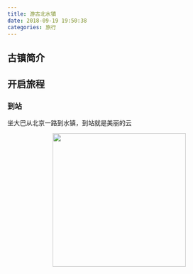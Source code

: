 ```yaml
---
title: 游古北水镇
date: 2018-09-19 19:50:38
categories: 旅行
---
```


## 古镇简介

## 开启旅程
### 到站

坐大巴从北京一路到水镇，到站就是美丽的云

<center><img style="height: 300px;" src="http://pg2yeqxy6.bkt.clouddn.com/IMG_20170806_152957.jpg"></center>
